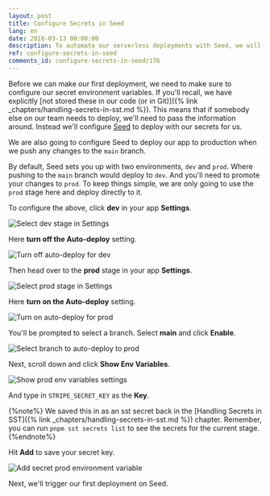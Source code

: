 ```yaml
---
layout: post
title: Configure Secrets in Seed
lang: en
date: 2018-03-13 00:00:00
description: To automate our serverless deployments with Seed, we will need to set our secrets in the Seed console. Move the environment variables from `sst secrets` to the stage we are deploying to.
ref: configure-secrets-in-seed
comments_id: configure-secrets-in-seed/176
---
```


Before we can make our first deployment, we need to make sure to configure our secret environment variables. If you'll recall, we have explicitly [not stored these in our code (or in Git)]({% link _chapters/handling-secrets-in-sst.md %}). This means that if somebody else on our team needs to deploy, we'll need to pass the information around. Instead we'll configure [Seed](https://seed.run) to deploy with our secrets for us.

We are also going to configure Seed to deploy our app to production when we push any changes to the `main` branch.

By default, Seed sets you up with two environments, `dev` and `prod`. Where pushing to the `main` branch would deploy to `dev`. And you'll need to promote your changes to `prod`. To keep things simple, we are only going to use the `prod` stage here and deploy directly to it.

To configure the above, click **dev** in your app **Settings**.

![Select dev stage in Settings](/assets/part2/select-dev-stage-in-settings.png)

Here **turn off the Auto-deploy** setting.

![Turn off auto-deploy for dev](/assets/part2/turn-off-auto-deploy-for-dev.png)

Then head over to the **prod** stage in your app **Settings**.

![Select prod stage in Settings](/assets/part2/select-prod-stage-in-settings.png)

Here **turn on the Auto-deploy** setting. 

![Turn on auto-deploy for prod](/assets/part2/turn-on-auto-deploy-for-prod.png)

You'll be prompted to select a branch. Select **main** and click **Enable**.

![Select branch to auto-deploy to prod](/assets/part2/select-branch-to-auto-deploy-to-prod.png)

Next, scroll down and click **Show Env Variables**.

![Show prod env variables settings](/assets/part2/show-prod-env-variables-settings.png)

And type in `STRIPE_SECRET_KEY` as the **Key**. 

{%note%}
We saved this in as an sst secret back in the [Handling Secrets in SST]({% link _chapters/handling-secrets-in-sst.md %}) chapter. Remember, you can run `pnpm sst secrets list` to see the secrets for the current stage.
{%endnote%}

Hit **Add** to save your secret key.

![Add secret prod environment variable](/assets/part2/add-secret-prod-environment-variable.png)

Next, we'll trigger our first deployment on Seed.
